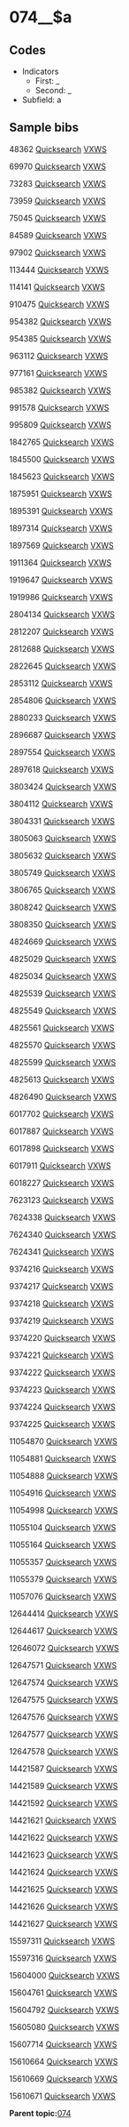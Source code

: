 # 074\_\_$a

## Codes

-   Indicators
    -   First: \_
    -   Second: \_
-   Subfield: a

## Sample bibs

48362 [Quicksearch](https://search.library.yale.edu/catalog/48362) [VXWS](http://prodorbis.library.yale.edu:7014/vxws/GetHoldingsService?bibId=48362)

69970 [Quicksearch](https://search.library.yale.edu/catalog/69970) [VXWS](http://prodorbis.library.yale.edu:7014/vxws/GetHoldingsService?bibId=69970)

73283 [Quicksearch](https://search.library.yale.edu/catalog/73283) [VXWS](http://prodorbis.library.yale.edu:7014/vxws/GetHoldingsService?bibId=73283)

73959 [Quicksearch](https://search.library.yale.edu/catalog/73959) [VXWS](http://prodorbis.library.yale.edu:7014/vxws/GetHoldingsService?bibId=73959)

75045 [Quicksearch](https://search.library.yale.edu/catalog/75045) [VXWS](http://prodorbis.library.yale.edu:7014/vxws/GetHoldingsService?bibId=75045)

84589 [Quicksearch](https://search.library.yale.edu/catalog/84589) [VXWS](http://prodorbis.library.yale.edu:7014/vxws/GetHoldingsService?bibId=84589)

97902 [Quicksearch](https://search.library.yale.edu/catalog/97902) [VXWS](http://prodorbis.library.yale.edu:7014/vxws/GetHoldingsService?bibId=97902)

113444 [Quicksearch](https://search.library.yale.edu/catalog/113444) [VXWS](http://prodorbis.library.yale.edu:7014/vxws/GetHoldingsService?bibId=113444)

114141 [Quicksearch](https://search.library.yale.edu/catalog/114141) [VXWS](http://prodorbis.library.yale.edu:7014/vxws/GetHoldingsService?bibId=114141)

910475 [Quicksearch](https://search.library.yale.edu/catalog/910475) [VXWS](http://prodorbis.library.yale.edu:7014/vxws/GetHoldingsService?bibId=910475)

954382 [Quicksearch](https://search.library.yale.edu/catalog/954382) [VXWS](http://prodorbis.library.yale.edu:7014/vxws/GetHoldingsService?bibId=954382)

954385 [Quicksearch](https://search.library.yale.edu/catalog/954385) [VXWS](http://prodorbis.library.yale.edu:7014/vxws/GetHoldingsService?bibId=954385)

963112 [Quicksearch](https://search.library.yale.edu/catalog/963112) [VXWS](http://prodorbis.library.yale.edu:7014/vxws/GetHoldingsService?bibId=963112)

977161 [Quicksearch](https://search.library.yale.edu/catalog/977161) [VXWS](http://prodorbis.library.yale.edu:7014/vxws/GetHoldingsService?bibId=977161)

985382 [Quicksearch](https://search.library.yale.edu/catalog/985382) [VXWS](http://prodorbis.library.yale.edu:7014/vxws/GetHoldingsService?bibId=985382)

991578 [Quicksearch](https://search.library.yale.edu/catalog/991578) [VXWS](http://prodorbis.library.yale.edu:7014/vxws/GetHoldingsService?bibId=991578)

995809 [Quicksearch](https://search.library.yale.edu/catalog/995809) [VXWS](http://prodorbis.library.yale.edu:7014/vxws/GetHoldingsService?bibId=995809)

1842765 [Quicksearch](https://search.library.yale.edu/catalog/1842765) [VXWS](http://prodorbis.library.yale.edu:7014/vxws/GetHoldingsService?bibId=1842765)

1845500 [Quicksearch](https://search.library.yale.edu/catalog/1845500) [VXWS](http://prodorbis.library.yale.edu:7014/vxws/GetHoldingsService?bibId=1845500)

1845623 [Quicksearch](https://search.library.yale.edu/catalog/1845623) [VXWS](http://prodorbis.library.yale.edu:7014/vxws/GetHoldingsService?bibId=1845623)

1875951 [Quicksearch](https://search.library.yale.edu/catalog/1875951) [VXWS](http://prodorbis.library.yale.edu:7014/vxws/GetHoldingsService?bibId=1875951)

1895391 [Quicksearch](https://search.library.yale.edu/catalog/1895391) [VXWS](http://prodorbis.library.yale.edu:7014/vxws/GetHoldingsService?bibId=1895391)

1897314 [Quicksearch](https://search.library.yale.edu/catalog/1897314) [VXWS](http://prodorbis.library.yale.edu:7014/vxws/GetHoldingsService?bibId=1897314)

1897569 [Quicksearch](https://search.library.yale.edu/catalog/1897569) [VXWS](http://prodorbis.library.yale.edu:7014/vxws/GetHoldingsService?bibId=1897569)

1911364 [Quicksearch](https://search.library.yale.edu/catalog/1911364) [VXWS](http://prodorbis.library.yale.edu:7014/vxws/GetHoldingsService?bibId=1911364)

1919647 [Quicksearch](https://search.library.yale.edu/catalog/1919647) [VXWS](http://prodorbis.library.yale.edu:7014/vxws/GetHoldingsService?bibId=1919647)

1919986 [Quicksearch](https://search.library.yale.edu/catalog/1919986) [VXWS](http://prodorbis.library.yale.edu:7014/vxws/GetHoldingsService?bibId=1919986)

2804134 [Quicksearch](https://search.library.yale.edu/catalog/2804134) [VXWS](http://prodorbis.library.yale.edu:7014/vxws/GetHoldingsService?bibId=2804134)

2812207 [Quicksearch](https://search.library.yale.edu/catalog/2812207) [VXWS](http://prodorbis.library.yale.edu:7014/vxws/GetHoldingsService?bibId=2812207)

2812688 [Quicksearch](https://search.library.yale.edu/catalog/2812688) [VXWS](http://prodorbis.library.yale.edu:7014/vxws/GetHoldingsService?bibId=2812688)

2822645 [Quicksearch](https://search.library.yale.edu/catalog/2822645) [VXWS](http://prodorbis.library.yale.edu:7014/vxws/GetHoldingsService?bibId=2822645)

2853112 [Quicksearch](https://search.library.yale.edu/catalog/2853112) [VXWS](http://prodorbis.library.yale.edu:7014/vxws/GetHoldingsService?bibId=2853112)

2854806 [Quicksearch](https://search.library.yale.edu/catalog/2854806) [VXWS](http://prodorbis.library.yale.edu:7014/vxws/GetHoldingsService?bibId=2854806)

2880233 [Quicksearch](https://search.library.yale.edu/catalog/2880233) [VXWS](http://prodorbis.library.yale.edu:7014/vxws/GetHoldingsService?bibId=2880233)

2896687 [Quicksearch](https://search.library.yale.edu/catalog/2896687) [VXWS](http://prodorbis.library.yale.edu:7014/vxws/GetHoldingsService?bibId=2896687)

2897554 [Quicksearch](https://search.library.yale.edu/catalog/2897554) [VXWS](http://prodorbis.library.yale.edu:7014/vxws/GetHoldingsService?bibId=2897554)

2897618 [Quicksearch](https://search.library.yale.edu/catalog/2897618) [VXWS](http://prodorbis.library.yale.edu:7014/vxws/GetHoldingsService?bibId=2897618)

3803424 [Quicksearch](https://search.library.yale.edu/catalog/3803424) [VXWS](http://prodorbis.library.yale.edu:7014/vxws/GetHoldingsService?bibId=3803424)

3804112 [Quicksearch](https://search.library.yale.edu/catalog/3804112) [VXWS](http://prodorbis.library.yale.edu:7014/vxws/GetHoldingsService?bibId=3804112)

3804331 [Quicksearch](https://search.library.yale.edu/catalog/3804331) [VXWS](http://prodorbis.library.yale.edu:7014/vxws/GetHoldingsService?bibId=3804331)

3805063 [Quicksearch](https://search.library.yale.edu/catalog/3805063) [VXWS](http://prodorbis.library.yale.edu:7014/vxws/GetHoldingsService?bibId=3805063)

3805632 [Quicksearch](https://search.library.yale.edu/catalog/3805632) [VXWS](http://prodorbis.library.yale.edu:7014/vxws/GetHoldingsService?bibId=3805632)

3805749 [Quicksearch](https://search.library.yale.edu/catalog/3805749) [VXWS](http://prodorbis.library.yale.edu:7014/vxws/GetHoldingsService?bibId=3805749)

3806765 [Quicksearch](https://search.library.yale.edu/catalog/3806765) [VXWS](http://prodorbis.library.yale.edu:7014/vxws/GetHoldingsService?bibId=3806765)

3808242 [Quicksearch](https://search.library.yale.edu/catalog/3808242) [VXWS](http://prodorbis.library.yale.edu:7014/vxws/GetHoldingsService?bibId=3808242)

3808350 [Quicksearch](https://search.library.yale.edu/catalog/3808350) [VXWS](http://prodorbis.library.yale.edu:7014/vxws/GetHoldingsService?bibId=3808350)

4824669 [Quicksearch](https://search.library.yale.edu/catalog/4824669) [VXWS](http://prodorbis.library.yale.edu:7014/vxws/GetHoldingsService?bibId=4824669)

4825029 [Quicksearch](https://search.library.yale.edu/catalog/4825029) [VXWS](http://prodorbis.library.yale.edu:7014/vxws/GetHoldingsService?bibId=4825029)

4825034 [Quicksearch](https://search.library.yale.edu/catalog/4825034) [VXWS](http://prodorbis.library.yale.edu:7014/vxws/GetHoldingsService?bibId=4825034)

4825539 [Quicksearch](https://search.library.yale.edu/catalog/4825539) [VXWS](http://prodorbis.library.yale.edu:7014/vxws/GetHoldingsService?bibId=4825539)

4825549 [Quicksearch](https://search.library.yale.edu/catalog/4825549) [VXWS](http://prodorbis.library.yale.edu:7014/vxws/GetHoldingsService?bibId=4825549)

4825561 [Quicksearch](https://search.library.yale.edu/catalog/4825561) [VXWS](http://prodorbis.library.yale.edu:7014/vxws/GetHoldingsService?bibId=4825561)

4825570 [Quicksearch](https://search.library.yale.edu/catalog/4825570) [VXWS](http://prodorbis.library.yale.edu:7014/vxws/GetHoldingsService?bibId=4825570)

4825599 [Quicksearch](https://search.library.yale.edu/catalog/4825599) [VXWS](http://prodorbis.library.yale.edu:7014/vxws/GetHoldingsService?bibId=4825599)

4825613 [Quicksearch](https://search.library.yale.edu/catalog/4825613) [VXWS](http://prodorbis.library.yale.edu:7014/vxws/GetHoldingsService?bibId=4825613)

4826490 [Quicksearch](https://search.library.yale.edu/catalog/4826490) [VXWS](http://prodorbis.library.yale.edu:7014/vxws/GetHoldingsService?bibId=4826490)

6017702 [Quicksearch](https://search.library.yale.edu/catalog/6017702) [VXWS](http://prodorbis.library.yale.edu:7014/vxws/GetHoldingsService?bibId=6017702)

6017887 [Quicksearch](https://search.library.yale.edu/catalog/6017887) [VXWS](http://prodorbis.library.yale.edu:7014/vxws/GetHoldingsService?bibId=6017887)

6017898 [Quicksearch](https://search.library.yale.edu/catalog/6017898) [VXWS](http://prodorbis.library.yale.edu:7014/vxws/GetHoldingsService?bibId=6017898)

6017911 [Quicksearch](https://search.library.yale.edu/catalog/6017911) [VXWS](http://prodorbis.library.yale.edu:7014/vxws/GetHoldingsService?bibId=6017911)

6018227 [Quicksearch](https://search.library.yale.edu/catalog/6018227) [VXWS](http://prodorbis.library.yale.edu:7014/vxws/GetHoldingsService?bibId=6018227)

7623123 [Quicksearch](https://search.library.yale.edu/catalog/7623123) [VXWS](http://prodorbis.library.yale.edu:7014/vxws/GetHoldingsService?bibId=7623123)

7624338 [Quicksearch](https://search.library.yale.edu/catalog/7624338) [VXWS](http://prodorbis.library.yale.edu:7014/vxws/GetHoldingsService?bibId=7624338)

7624340 [Quicksearch](https://search.library.yale.edu/catalog/7624340) [VXWS](http://prodorbis.library.yale.edu:7014/vxws/GetHoldingsService?bibId=7624340)

7624341 [Quicksearch](https://search.library.yale.edu/catalog/7624341) [VXWS](http://prodorbis.library.yale.edu:7014/vxws/GetHoldingsService?bibId=7624341)

9374216 [Quicksearch](https://search.library.yale.edu/catalog/9374216) [VXWS](http://prodorbis.library.yale.edu:7014/vxws/GetHoldingsService?bibId=9374216)

9374217 [Quicksearch](https://search.library.yale.edu/catalog/9374217) [VXWS](http://prodorbis.library.yale.edu:7014/vxws/GetHoldingsService?bibId=9374217)

9374218 [Quicksearch](https://search.library.yale.edu/catalog/9374218) [VXWS](http://prodorbis.library.yale.edu:7014/vxws/GetHoldingsService?bibId=9374218)

9374219 [Quicksearch](https://search.library.yale.edu/catalog/9374219) [VXWS](http://prodorbis.library.yale.edu:7014/vxws/GetHoldingsService?bibId=9374219)

9374220 [Quicksearch](https://search.library.yale.edu/catalog/9374220) [VXWS](http://prodorbis.library.yale.edu:7014/vxws/GetHoldingsService?bibId=9374220)

9374221 [Quicksearch](https://search.library.yale.edu/catalog/9374221) [VXWS](http://prodorbis.library.yale.edu:7014/vxws/GetHoldingsService?bibId=9374221)

9374222 [Quicksearch](https://search.library.yale.edu/catalog/9374222) [VXWS](http://prodorbis.library.yale.edu:7014/vxws/GetHoldingsService?bibId=9374222)

9374223 [Quicksearch](https://search.library.yale.edu/catalog/9374223) [VXWS](http://prodorbis.library.yale.edu:7014/vxws/GetHoldingsService?bibId=9374223)

9374224 [Quicksearch](https://search.library.yale.edu/catalog/9374224) [VXWS](http://prodorbis.library.yale.edu:7014/vxws/GetHoldingsService?bibId=9374224)

9374225 [Quicksearch](https://search.library.yale.edu/catalog/9374225) [VXWS](http://prodorbis.library.yale.edu:7014/vxws/GetHoldingsService?bibId=9374225)

11054870 [Quicksearch](https://search.library.yale.edu/catalog/11054870) [VXWS](http://prodorbis.library.yale.edu:7014/vxws/GetHoldingsService?bibId=11054870)

11054881 [Quicksearch](https://search.library.yale.edu/catalog/11054881) [VXWS](http://prodorbis.library.yale.edu:7014/vxws/GetHoldingsService?bibId=11054881)

11054888 [Quicksearch](https://search.library.yale.edu/catalog/11054888) [VXWS](http://prodorbis.library.yale.edu:7014/vxws/GetHoldingsService?bibId=11054888)

11054916 [Quicksearch](https://search.library.yale.edu/catalog/11054916) [VXWS](http://prodorbis.library.yale.edu:7014/vxws/GetHoldingsService?bibId=11054916)

11054998 [Quicksearch](https://search.library.yale.edu/catalog/11054998) [VXWS](http://prodorbis.library.yale.edu:7014/vxws/GetHoldingsService?bibId=11054998)

11055104 [Quicksearch](https://search.library.yale.edu/catalog/11055104) [VXWS](http://prodorbis.library.yale.edu:7014/vxws/GetHoldingsService?bibId=11055104)

11055164 [Quicksearch](https://search.library.yale.edu/catalog/11055164) [VXWS](http://prodorbis.library.yale.edu:7014/vxws/GetHoldingsService?bibId=11055164)

11055357 [Quicksearch](https://search.library.yale.edu/catalog/11055357) [VXWS](http://prodorbis.library.yale.edu:7014/vxws/GetHoldingsService?bibId=11055357)

11055379 [Quicksearch](https://search.library.yale.edu/catalog/11055379) [VXWS](http://prodorbis.library.yale.edu:7014/vxws/GetHoldingsService?bibId=11055379)

11057076 [Quicksearch](https://search.library.yale.edu/catalog/11057076) [VXWS](http://prodorbis.library.yale.edu:7014/vxws/GetHoldingsService?bibId=11057076)

12644414 [Quicksearch](https://search.library.yale.edu/catalog/12644414) [VXWS](http://prodorbis.library.yale.edu:7014/vxws/GetHoldingsService?bibId=12644414)

12644617 [Quicksearch](https://search.library.yale.edu/catalog/12644617) [VXWS](http://prodorbis.library.yale.edu:7014/vxws/GetHoldingsService?bibId=12644617)

12646072 [Quicksearch](https://search.library.yale.edu/catalog/12646072) [VXWS](http://prodorbis.library.yale.edu:7014/vxws/GetHoldingsService?bibId=12646072)

12647571 [Quicksearch](https://search.library.yale.edu/catalog/12647571) [VXWS](http://prodorbis.library.yale.edu:7014/vxws/GetHoldingsService?bibId=12647571)

12647574 [Quicksearch](https://search.library.yale.edu/catalog/12647574) [VXWS](http://prodorbis.library.yale.edu:7014/vxws/GetHoldingsService?bibId=12647574)

12647575 [Quicksearch](https://search.library.yale.edu/catalog/12647575) [VXWS](http://prodorbis.library.yale.edu:7014/vxws/GetHoldingsService?bibId=12647575)

12647576 [Quicksearch](https://search.library.yale.edu/catalog/12647576) [VXWS](http://prodorbis.library.yale.edu:7014/vxws/GetHoldingsService?bibId=12647576)

12647577 [Quicksearch](https://search.library.yale.edu/catalog/12647577) [VXWS](http://prodorbis.library.yale.edu:7014/vxws/GetHoldingsService?bibId=12647577)

12647578 [Quicksearch](https://search.library.yale.edu/catalog/12647578) [VXWS](http://prodorbis.library.yale.edu:7014/vxws/GetHoldingsService?bibId=12647578)

14421587 [Quicksearch](https://search.library.yale.edu/catalog/14421587) [VXWS](http://prodorbis.library.yale.edu:7014/vxws/GetHoldingsService?bibId=14421587)

14421589 [Quicksearch](https://search.library.yale.edu/catalog/14421589) [VXWS](http://prodorbis.library.yale.edu:7014/vxws/GetHoldingsService?bibId=14421589)

14421592 [Quicksearch](https://search.library.yale.edu/catalog/14421592) [VXWS](http://prodorbis.library.yale.edu:7014/vxws/GetHoldingsService?bibId=14421592)

14421621 [Quicksearch](https://search.library.yale.edu/catalog/14421621) [VXWS](http://prodorbis.library.yale.edu:7014/vxws/GetHoldingsService?bibId=14421621)

14421622 [Quicksearch](https://search.library.yale.edu/catalog/14421622) [VXWS](http://prodorbis.library.yale.edu:7014/vxws/GetHoldingsService?bibId=14421622)

14421623 [Quicksearch](https://search.library.yale.edu/catalog/14421623) [VXWS](http://prodorbis.library.yale.edu:7014/vxws/GetHoldingsService?bibId=14421623)

14421624 [Quicksearch](https://search.library.yale.edu/catalog/14421624) [VXWS](http://prodorbis.library.yale.edu:7014/vxws/GetHoldingsService?bibId=14421624)

14421625 [Quicksearch](https://search.library.yale.edu/catalog/14421625) [VXWS](http://prodorbis.library.yale.edu:7014/vxws/GetHoldingsService?bibId=14421625)

14421626 [Quicksearch](https://search.library.yale.edu/catalog/14421626) [VXWS](http://prodorbis.library.yale.edu:7014/vxws/GetHoldingsService?bibId=14421626)

14421627 [Quicksearch](https://search.library.yale.edu/catalog/14421627) [VXWS](http://prodorbis.library.yale.edu:7014/vxws/GetHoldingsService?bibId=14421627)

15597311 [Quicksearch](https://search.library.yale.edu/catalog/15597311) [VXWS](http://prodorbis.library.yale.edu:7014/vxws/GetHoldingsService?bibId=15597311)

15597316 [Quicksearch](https://search.library.yale.edu/catalog/15597316) [VXWS](http://prodorbis.library.yale.edu:7014/vxws/GetHoldingsService?bibId=15597316)

15604000 [Quicksearch](https://search.library.yale.edu/catalog/15604000) [VXWS](http://prodorbis.library.yale.edu:7014/vxws/GetHoldingsService?bibId=15604000)

15604761 [Quicksearch](https://search.library.yale.edu/catalog/15604761) [VXWS](http://prodorbis.library.yale.edu:7014/vxws/GetHoldingsService?bibId=15604761)

15604792 [Quicksearch](https://search.library.yale.edu/catalog/15604792) [VXWS](http://prodorbis.library.yale.edu:7014/vxws/GetHoldingsService?bibId=15604792)

15605080 [Quicksearch](https://search.library.yale.edu/catalog/15605080) [VXWS](http://prodorbis.library.yale.edu:7014/vxws/GetHoldingsService?bibId=15605080)

15607714 [Quicksearch](https://search.library.yale.edu/catalog/15607714) [VXWS](http://prodorbis.library.yale.edu:7014/vxws/GetHoldingsService?bibId=15607714)

15610664 [Quicksearch](https://search.library.yale.edu/catalog/15610664) [VXWS](http://prodorbis.library.yale.edu:7014/vxws/GetHoldingsService?bibId=15610664)

15610669 [Quicksearch](https://search.library.yale.edu/catalog/15610669) [VXWS](http://prodorbis.library.yale.edu:7014/vxws/GetHoldingsService?bibId=15610669)

15610671 [Quicksearch](https://search.library.yale.edu/catalog/15610671) [VXWS](http://prodorbis.library.yale.edu:7014/vxws/GetHoldingsService?bibId=15610671)

**Parent topic:**[074](../../tags/074/074.md)

